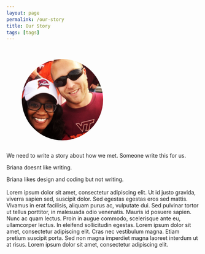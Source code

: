 ```yaml
---
layout: page
permalink: /our-story
title: Our Story
tags: [tags]
---
```

<br>
<figure>
<img src="/images/about_us.jpg" width="50%"   style="border-radius:50%;" align="center">
</figure>
<br>
<div class="text-center">
We need to write a story about how we met. Someone write this for us.

Briana doesnt like writing.

Briana likes design and coding but not writing.
<br><br>
Lorem ipsum dolor sit amet, consectetur adipiscing elit. Ut id justo gravida, viverra sapien sed, suscipit dolor. Sed egestas egestas eros sed mattis. Vivamus in erat facilisis, aliquam purus ac, vulputate dui. Sed pulvinar tortor ut tellus porttitor, in malesuada odio venenatis. Mauris id posuere sapien. Nunc ac quam lectus. Proin in augue commodo, scelerisque ante eu, ullamcorper lectus. In eleifend sollicitudin egestas. Lorem ipsum dolor sit amet, consectetur adipiscing elit. Cras nec vestibulum magna. Etiam pretium suscipit porta. Sed non magna imperdiet magna laoreet interdum ut at risus. Lorem ipsum dolor sit amet, consectetur adipiscing elit.

</div>
